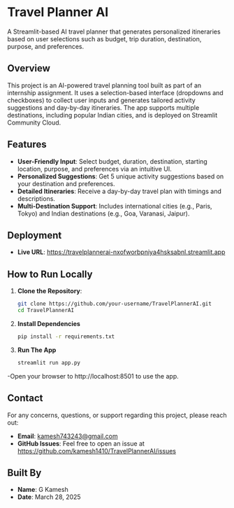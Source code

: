 # Travel Planner AI

A Streamlit-based AI travel planner that generates personalized itineraries based on user selections such as budget, trip duration, destination, purpose, and preferences.

## Overview

This project is an AI-powered travel planning tool built as part of an internship assignment. It uses a selection-based interface (dropdowns and checkboxes) to collect user inputs and generates tailored activity suggestions and day-by-day itineraries. The app supports multiple destinations, including popular Indian cities, and is deployed on Streamlit Community Cloud.

## Features
- **User-Friendly Input**: Select budget, duration, destination, starting location, purpose, and preferences via an intuitive UI.
- **Personalized Suggestions**: Get 5 unique activity suggestions based on your destination and preferences.
- **Detailed Itineraries**: Receive a day-by-day travel plan with timings and descriptions.
- **Multi-Destination Support**: Includes international cities (e.g., Paris, Tokyo) and Indian destinations (e.g., Goa, Varanasi, Jaipur).

## Deployment
- **Live URL**: https://travelplannerai-nxofworbpniya4hsksabnl.streamlit.app

## How to Run Locally
1. **Clone the Repository**:
   ```bash
   git clone https://github.com/your-username/TravelPlannerAI.git
   cd TravelPlannerAI
2. **Install Dependencies**
   ```bash
   pip install -r requirements.txt
3. **Run The App**
   ```bash
   streamlit run app.py
-Open your browser to http://localhost:8501 to use the app.
## Contact
For any concerns, questions, or support regarding this project, please reach out:

- **Email**: kamesh743243@gmail.com
- **GitHub Issues**: Feel free to open an issue at https://github.com/kamesh1410/TravelPlannerAI/issues

## Built By
- **Name**: G Kamesh
- **Date**: March 28, 2025

